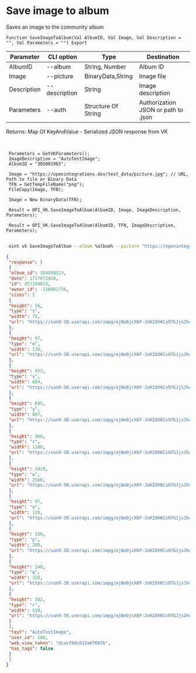 ﻿---
sidebar_position: 8
---

# Save image to album
 Saves an image to the community album



`Function SaveImageToAlbum(Val AlbumID, Val Image, Val Description = "", Val Parameters = "") Export`

 | Parameter | CLI option | Type | Destination |
 |-|-|-|-|
 | AlbumID | --album | String, Number | Album ID |
 | Image | --picture | BinaryData,String | Image file |
 | Description | --description | String | Image description |
 | Parameters | --auth | Structure Of String | Authorization JSON or path to .json |

 
 Returns: Map Of KeyAndValue - Serialized JSON response from VK

<br/>




```bsl title="Code example"
 Parameters = GetVKParameters();
 ImageDescription = "AutoTestImage";
 AlbumID = "305001965";
 
 Image = "https://openintegrations.dev/test_data/picture.jpg"; // URL, Path to file or Binary Data
 TFN = GetTempFileName("png");
 FileCopy(Image, TFN);
 
 Image = New BinaryData(TFN);
 
 Result = OPI_VK.SaveImageToAlbum(AlbumID, Image, ImageDescription, Parameters);
 
 Result = OPI_VK.SaveImageToAlbum(AlbumID, TFN, ImageDescription, Parameters);
```
	


```sh title="CLI command example"
 
 oint vk SaveImageToAlbum --album %album% --picture "https://openintegrations.dev/test_data/picture.jpg" --description %description% --auth %auth%

```

```json title="Result"
{
 "response": [
 {
 "album_id": 304498513,
 "date": 1717072420,
 "id": 457244015,
 "owner_id": -218861756,
 "sizes": [
 {
 "height": 56,
 "type": "s",
 "width": 75,
 "url": "https://sun9-38.userapi.com/impg/ejNe0jcXKF-JoKZdXKCs97GJjsJh4ZGE0iH8KQ/88_4gS4JO3s.jpg?size=75x56&quality=96&sign=025829abd0851633ab894cc48e64dbbb&c_uniq_tag=2CLDgToJpt6arrVUiZQ9l04lyJ415VJvA6WDs7UOnoI&type=album"
 },
 {
 "height": 97,
 "type": "m",
 "width": 130,
 "url": "https://sun9-38.userapi.com/impg/ejNe0jcXKF-JoKZdXKCs97GJjsJh4ZGE0iH8KQ/88_4gS4JO3s.jpg?size=130x97&quality=96&sign=695e45c5d6322047a61314118cb57ef4&c_uniq_tag=cDuBpPHNopdt-Cizd6uRFsKIdW_Oui8oo7TYcflfRgE&type=album"
 },
 {
 "height": 453,
 "type": "x",
 "width": 604,
 "url": "https://sun9-38.userapi.com/impg/ejNe0jcXKF-JoKZdXKCs97GJjsJh4ZGE0iH8KQ/88_4gS4JO3s.jpg?size=604x453&quality=96&sign=13ca3aaef94483586ace112657fe8241&c_uniq_tag=_pon027js3STBAQDQY4UbPdMBOh0AzKmalzEJnHAb-8&type=album"
 },
 {
 "height": 605,
 "type": "y",
 "width": 807,
 "url": "https://sun9-38.userapi.com/impg/ejNe0jcXKF-JoKZdXKCs97GJjsJh4ZGE0iH8KQ/88_4gS4JO3s.jpg?size=807x605&quality=96&sign=ca6a02d61aa6e88bbd63631e32c49895&c_uniq_tag=NSEWtM7U9s0sKGN84elYe-6ayOzx8dJXPD5JxUFUSK8&type=album"
 },
 {
 "height": 960,
 "type": "z",
 "width": 1280,
 "url": "https://sun9-38.userapi.com/impg/ejNe0jcXKF-JoKZdXKCs97GJjsJh4ZGE0iH8KQ/88_4gS4JO3s.jpg?size=1280x960&quality=96&sign=b10c42d8778cd2ac306fdeed0d7c77e9&c_uniq_tag=OsjHk58Ztn163AK2vT9xOw8tz75w00HoqpQSzJ9DOzo&type=album"
 },
 {
 "height": 1920,
 "type": "w",
 "width": 2560,
 "url": "https://sun9-38.userapi.com/impg/ejNe0jcXKF-JoKZdXKCs97GJjsJh4ZGE0iH8KQ/88_4gS4JO3s.jpg?size=2560x1920&quality=96&sign=2b5cb4cd90cd4d100b394da5cd1d2540&c_uniq_tag=JXApXjELC3QaCHRgTV2wAZ9xT_1uGPHx2DnJ15ZrfqQ&type=album"
 },
 {
 "height": 97,
 "type": "o",
 "width": 130,
 "url": "https://sun9-38.userapi.com/impg/ejNe0jcXKF-JoKZdXKCs97GJjsJh4ZGE0iH8KQ/88_4gS4JO3s.jpg?size=130x97&quality=96&sign=695e45c5d6322047a61314118cb57ef4&c_uniq_tag=cDuBpPHNopdt-Cizd6uRFsKIdW_Oui8oo7TYcflfRgE&type=album"
 },
 {
 "height": 150,
 "type": "p",
 "width": 200,
 "url": "https://sun9-38.userapi.com/impg/ejNe0jcXKF-JoKZdXKCs97GJjsJh4ZGE0iH8KQ/88_4gS4JO3s.jpg?size=200x150&quality=96&sign=aea8308f1793d48319babde7d4cf7a2a&c_uniq_tag=0oVRnXvNOW_41uhPO1-daYe0KK2SgLDPeMJ4gk2Js5g&type=album"
 },
 {
 "height": 240,
 "type": "q",
 "width": 320,
 "url": "https://sun9-38.userapi.com/impg/ejNe0jcXKF-JoKZdXKCs97GJjsJh4ZGE0iH8KQ/88_4gS4JO3s.jpg?size=320x240&quality=96&sign=f3d612a2ac0b297964e48d1775fa0c70&c_uniq_tag=LAynb-BcGM4BS_ew4PYMa93V627AEj8nTMcnq8Wy5gY&type=album"
 },
 {
 "height": 382,
 "type": "r",
 "width": 510,
 "url": "https://sun9-38.userapi.com/impg/ejNe0jcXKF-JoKZdXKCs97GJjsJh4ZGE0iH8KQ/88_4gS4JO3s.jpg?size=510x382&quality=96&sign=88209c9869f3522afe0a292a5884e246&c_uniq_tag=eMrSiFeVaca-qCgJXIxD1U1wU6ZInBYxsJVHxKn8CbY&type=album"
 }
 ],
 "text": "AutoTestImage",
 "user_id": 100,
 "web_view_token": "dcacf60c612a67607b",
 "has_tags": false
 }
 ]
}
```
